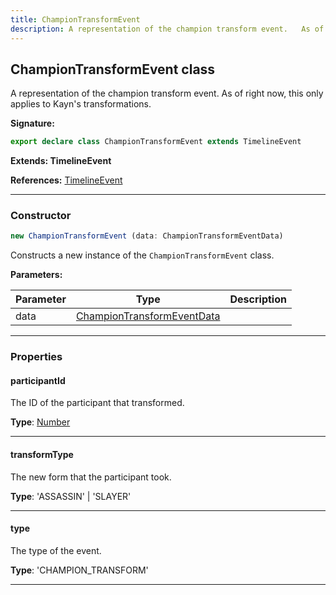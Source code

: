 ```yaml
---
title: ChampionTransformEvent
description: A representation of the champion transform event.   As of right now, this only applies to Kayn's transformations.
---
```


## ChampionTransformEvent class

A representation of the champion transform event.   As of right now, this only applies to Kayn's transformations.

**Signature:**

```ts
export declare class ChampionTransformEvent extends TimelineEvent 
```

**Extends: TimelineEvent**

**References:** [TimelineEvent](/api/TimelineEvent.md)

---

### Constructor

```ts
new ChampionTransformEvent (data: ChampionTransformEventData)
```

Constructs a new instance of the `ChampionTransformEvent` class.

**Parameters:**

| Parameter | Type | Description |
| --------- | ---- | ----------- |
| data | [ChampionTransformEventData](/api/ChampionTransformEventData.md) |  |
---

### Properties

#### participantId

The ID of the participant that transformed.



**Type**: [Number](https://developer.mozilla.org/en-US/docs/Web/JavaScript/Reference/Global_Objects/Number)

---

#### transformType

The new form that the participant took.



**Type**: 'ASSASSIN' \| 'SLAYER'

---

#### type

The type of the event.



**Type**: 'CHAMPION_TRANSFORM'

---

